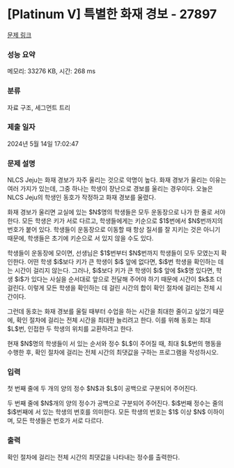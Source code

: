 # [Platinum V] 특별한 화재 경보 - 27897 

[문제 링크](https://www.acmicpc.net/problem/27897) 

### 성능 요약

메모리: 33276 KB, 시간: 268 ms

### 분류

자료 구조, 세그먼트 트리

### 제출 일자

2024년 5월 14일 17:02:47

### 문제 설명

<p>NLCS Jeju는 화재 경보가 자주 울리는 것으로 악명이 높다. 화재 경보가 울리는 이유는 여러 가지가 있는데, 그중 하나는 학생이 장난으로 경보를 울리는 경우이다. 오늘은 NLCS Jeju의 학생인 동호가 작정하고 화재 경보를 울렸다.</p>

<p>화재 경보가 울리면 교실에 있는 $N$명의 학생들은 모두 운동장으로 나가 한 줄로 서야 한다. 모든 학생은 키가 서로 다르고, 학생들에게는 키순으로 $1$번에서 $N$번까지의 번호가 붙어 있다. 학생들이 운동장으로 이동할 때 항상 질서를 잘 지키는 것은 아니기 때문에, 학생들은 초기에 키순으로 서 있지 않을 수도 있다.</p>

<p>학생들이 운동장에 모이면, 선생님은 $1$번부터 $N$번까지 학생들이 모두 모였는지 확인한다. 어떤 학생 $i$보다 키가 큰 학생이 $i$ 앞에 없다면, $i$번 학생을 확인하는 데는 시간이 걸리지 않는다. 그러나, $i$보다 키가 큰 학생이 $i$ 앞에 $k$명 있다면, 학생 $i$가 있다는 사실을 순서대로 앞으로 전달해 주어야 하기 때문에 시간이 $k$초 더 걸린다. 이렇게 모든 학생을 확인하는 데 걸린 시간의 합이 확인 절차에 걸리는 전체 시간이다.</p>

<p>그런데 동호는 화재 경보를 울릴 때부터 수업을 하는 시간을 최대한 줄이고 싶었기 때문에, 확인 절차에 걸리는 전체 시간을 최대한 늘리려고 한다. 이를 위해 동호는 최대 $L$번, 인접한 두 학생의 위치를 교환하려고 한다.</p>

<p>현재 $N$명의 학생들이 서 있는 순서와 정수 $L$이 주어질 때, 최대 $L$번의 행동을 수행한 후, 확인 절차에 걸리는 전체 시간의 최댓값을 구하는 프로그램을 작성하시오.</p>

### 입력 

 <p>첫 번째 줄에 두 개의 양의 정수 $N$과 $L$이 공백으로 구분되어 주어진다.</p>

<p>두 번째 줄에 $N$개의 양의 정수가 공백으로 구분되어 주어진다. $i$번째 정수는 줄의 $i$번째에 서 있는 학생의 번호를 의미한다. 모든 학생의 번호는 $1$ 이상 $N$ 이하이며, 모든 학생들은 번호가 서로 다르다.</p>

### 출력 

 <p>확인 절차에 걸리는 전체 시간의 최댓값을 나타내는 정수를 출력한다.</p>

